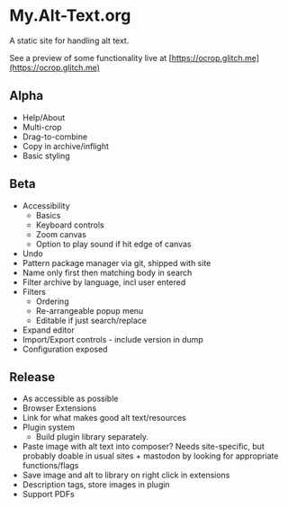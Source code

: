 My.Alt-Text.org
=====

A static site for handling alt text.

See a preview of some functionality live at [https://ocrop.glitch.me](https://ocrop.glitch.me)


Alpha
----

 - Help/About
 - Multi-crop
 - Drag-to-combine
 - Copy in archive/inflight
 - Basic styling


Beta
----

- Accessibility
   - Basics
   - Keyboard controls
   - Zoom canvas
   - Option to play sound if hit edge of canvas
- Undo
- Pattern package manager via git, shipped with site
- Name only first then matching body in search
- Filter archive by language, incl user entered
- Filters
  - Ordering
  - Re-arrangeable popup menu 
  - Editable if just search/replace
- Expand editor
- Import/Export controls - include version in dump
- Configuration exposed

Release
-------

- As accessible as possible
- Browser Extensions
- Link for what makes good alt text/resources
- Plugin system
   - Build plugin library separately.
- Paste image with alt text into composer? Needs site-specific, but probably doable in usual sites + mastodon by
  looking for appropriate functions/flags
- Save image and alt to library on right click in extensions
- Description tags, store images in plugin
- Support PDFs
